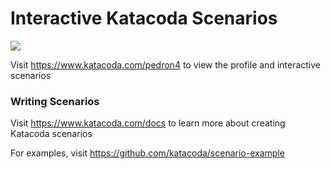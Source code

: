 # Interactive Katacoda Scenarios

[![](http://shields.katacoda.com/katacoda/pedron4/count.svg)](https://www.katacoda.com/pedron4 "Get your profile on Katacoda.com")

Visit https://www.katacoda.com/pedron4 to view the profile and interactive scenarios

### Writing Scenarios
Visit https://www.katacoda.com/docs to learn more about creating Katacoda scenarios

For examples, visit https://github.com/katacoda/scenario-example
